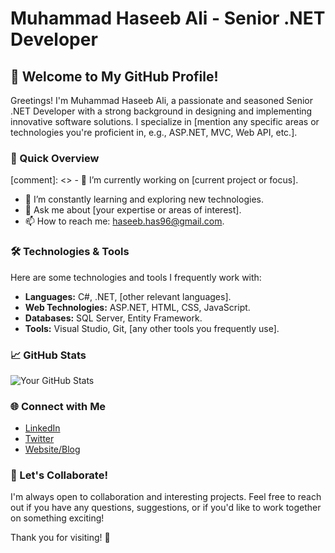 # Muhammad Haseeb Ali - Senior .NET Developer

## 👋 Welcome to My GitHub Profile!

Greetings! I'm Muhammad Haseeb Ali, a passionate and seasoned Senior .NET Developer with a strong background in designing and implementing innovative software solutions. I specialize in [mention any specific areas or technologies you're proficient in, e.g., ASP.NET, MVC, Web API, etc.].

### 🚀 Quick Overview

[comment]: <> - 🔭 I’m currently working on [current project or focus].
- 🌱 I’m constantly learning and exploring new technologies.
- 💬 Ask me about [your expertise or areas of interest].
- 📫 How to reach me: haseeb.has96@gmail.com.

### 🛠️ Technologies & Tools

Here are some technologies and tools I frequently work with:

- **Languages:** C#, .NET, [other relevant languages].
- **Web Technologies:** ASP.NET, HTML, CSS, JavaScript.
- **Databases:** SQL Server, Entity Framework.
- **Tools:** Visual Studio, Git, [any other tools you frequently use].


### 📈 GitHub Stats

![Your GitHub Stats](https://github-readme-stats.vercel.app/api?username=im-haseeb&show_icons=true&theme=dark)

### 🌐 Connect with Me

- [LinkedIn](https://www.linkedin.com/in/your-linkedin-profile)
- [Twitter](https://twitter.com/your-twitter-handle)
- [Website/Blog](https://www.your-website.com)

### 🤝 Let's Collaborate!

I'm always open to collaboration and interesting projects. Feel free to reach out if you have any questions, suggestions, or if you'd like to work together on something exciting!

Thank you for visiting! 🚀
